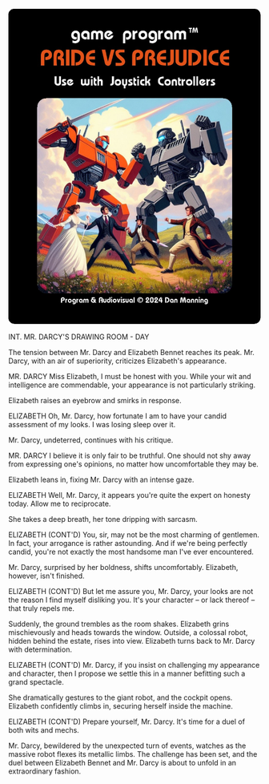 [![Play Pride Vs Prejudice in your browser](PvP-main.jpeg)](https://javatari.org?ROM=https://github.com/dmanning23/BookOfFiveRings/releases/download/1.0/BookOfFiveRings.bin)

INT. MR. DARCY'S DRAWING ROOM - DAY

The tension between Mr. Darcy and Elizabeth Bennet reaches its peak. Mr. Darcy, with an air of superiority, criticizes Elizabeth's appearance.

MR. DARCY
Miss Elizabeth, I must be honest with you. While your wit and intelligence are commendable, your appearance is not particularly striking.

Elizabeth raises an eyebrow and smirks in response.

ELIZABETH
Oh, Mr. Darcy, how fortunate I am to have your candid assessment of my looks. I was losing sleep over it.

Mr. Darcy, undeterred, continues with his critique.

MR. DARCY
I believe it is only fair to be truthful. One should not shy away from expressing one's opinions, no matter how uncomfortable they may be.

Elizabeth leans in, fixing Mr. Darcy with an intense gaze.

ELIZABETH
Well, Mr. Darcy, it appears you're quite the expert on honesty today. Allow me to reciprocate.

She takes a deep breath, her tone dripping with sarcasm.

ELIZABETH (CONT'D)
You, sir, may not be the most charming of gentlemen. In fact, your arrogance is rather astounding. And if we're being perfectly candid, you're not exactly the most handsome man I've ever encountered.

Mr. Darcy, surprised by her boldness, shifts uncomfortably. Elizabeth, however, isn't finished.

ELIZABETH (CONT'D)
But let me assure you, Mr. Darcy, your looks are not the reason I find myself disliking you. It's your character – or lack thereof – that truly repels me.

Suddenly, the ground trembles as the room shakes. Elizabeth grins mischievously and heads towards the window. Outside, a colossal robot, hidden behind the estate, rises into view. Elizabeth turns back to Mr. Darcy with determination.

ELIZABETH (CONT'D)
Mr. Darcy, if you insist on challenging my appearance and character, then I propose we settle this in a manner befitting such a grand spectacle.

She dramatically gestures to the giant robot, and the cockpit opens. Elizabeth confidently climbs in, securing herself inside the machine.

ELIZABETH (CONT'D)
Prepare yourself, Mr. Darcy. It's time for a duel of both wits and mechs.

Mr. Darcy, bewildered by the unexpected turn of events, watches as the massive robot flexes its metallic limbs. The challenge has been set, and the duel between Elizabeth Bennet and Mr. Darcy is about to unfold in an extraordinary fashion.

